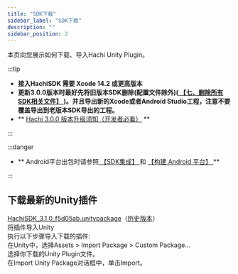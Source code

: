 ```yaml
---
title: "SDK下载"
sidebar_label: "SDK下载"
description: ""
sidebar_position: 2
---
```

本页向您展示如何下载、导入Hachi Unity Plugin。

:::tip

 - **接入HachiSDK 需要 Xcode 14.2 或更高版本**       
 - **更新3.0.0版本时最好先将旧版本SDK删除(配置文件除外)([ 【七、删除所有SDK相关文件】 ](other.md))。并且导出新的Xcode或者Android Studio工程，注意不要覆盖导出到老版本SDK导出的工程。**   
 - ** [Hachi 3.0.0 版本升级须知（开发者必看）](https://pic6ktmsyi.feishu.cn/wiki/DRnRwGtEmi2qX2ksZFhce7RGnQd) **

:::


:::danger

 - ** Android平台出包时请参照[ 【SDK集成】 ](integration.md) 和 [ 【构建 Android 平台】 ](sdk-projectsettings/sdk-projectsettings-android.md) **       

:::

## 下载最新的Unity插件 
[HachiSDK_3.1.0_f5d05ab.unitypackage](https://touka-artifacts.oss-cn-beijing.aliyuncs.com/TKG%20%E5%8F%91%E8%A1%8C%E6%8A%80%E6%9C%AF/Hachi%20SDK/Unity/3.1.0/HachiSDK_3.1.0_f5d05ab.unitypackage)（[历史版本](/versions)）
<br/><a id='click'>    </a>
将插件导入Unity<br/>
执行以下步骤导入下载的插件:<br/>
在Unity中，选择Assets > Import Package > Custom Package…<br/>
选择你下载的Unity Plugin文件。<br/>
在Import Unity Package对话框中，单击Import。

